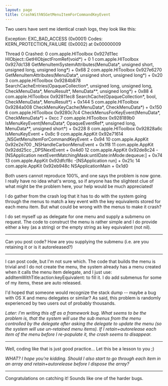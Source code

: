 ```yaml
---
layout: page
title: CrashWithNSGetMenuItemForCommandKeyEvent
---
```




Two users have sent me identical crash logs, they look like this:
    
Exception:  EXC_BAD_ACCESS (0x0001)
Codes:      KERN_PROTECTION_FAILURE (0x0002) at 0x00000009

Thread 0 Crashed:
0   com.apple.HIToolbox     	0x927d11ec HIObject::GetHIObjectFromRef(void*) + 0
1   com.apple.HIToolbox     	0x927dc138 GetMenuItemSystemAttributes(MenuData*, unsigned short, unsigned long, unsigned long*) + 0x68
2   com.apple.HIToolbox     	0x927e6270 GetMenuItemAttributes(MenuData*, unsigned short, unsigned long*) + 0x20
3   com.apple.HIToolbox     	0x9284b878 SearchCacheEntries(OpaqueCollection*, unsigned long, unsigned long, CheckMenuData*, MenuResult*, MenuData**, unsigned long*) + 0x88
4   com.apple.HIToolbox     	0x92811ec8 SearchCache(OpaqueCollection*, bool, CheckMenuData*, MenuResult*) + 0x144
5   com.apple.HIToolbox     	0x9284a008 CheckMenuKeyCache(MenuData*, CheckMenuData*) + 0x150
6   com.apple.HIToolbox     	0x9280c7c4 CheckMenusForKeyEvent(MenuData*, CheckMenuData*) + 0xcc
7   com.apple.HIToolbox     	0x928189b0 IsMenuKeyEvent(MenuData*, OpaqueEventRef*, unsigned long, MenuData**, unsigned short*) + 0x228
8   com.apple.HIToolbox     	0x92828a6c IsMenuKeyEvent + 0x8c
9   com.apple.AppKit        	0x92e71614 _NSGetMenuItemForCommandKeyEvent + 0x94
10  com.apple.AppKit        	0x92e2e700 _NSHandleCarbonMenuEvent + 0x1f8
11  com.apple.AppKit        	0x92dd25cc _DPSNextEvent + 0x4d0
12  com.apple.AppKit        	0x92de8c24 -[NSApplication nextEventMatchingMask:untilDate:inMode:dequeue:] + 0x74
13  com.apple.AppKit        	0x92dfcf8c -[NSApplication run] + 0x21c
14  com.apple.AppKit        	0x92eb948c NSApplicationMain + 0x1d0


Both users cannot reproduce 100%, and one says the problem is now gone. I really have no idea what's wrong, so if anyone has the slightest clue of what might be the problem here, your help would be much appreciated!

I do gather from the crash log that it has to do with the system going through the menus to match a key event with the key equivalents stored for each menu item. But what could be wrong with the menus to make it crash?

I do set myself up as delegate for one menu and supply a submenu on request. The code to construct the menu is rather simple and I do provide either a key (as a string) or the empty string as key equivalent (not nil).

----

Can you post code? How are you supplying the submenu (i.e. are you retaining it or is it autoreleased?)

----

I can post code, but I'm not sure which. The code that builds the menu is trivial and I do not create the menu, the system already has a menu created when it calls the menu item delegate, and I just use:     addItemWithTitle:action:keyEquivalent: to fill it. I do add submenus for some of my items, these are auto released.

I'd hoped that someone would recognize the stack dump -- maybe a bug with OS X and menu delegates or similar? As said, this problem is randomly experienced by two users out of probably thousands.

*Later: I'm writing this off as a framework bug. What seems to be the problem is, that the system will use the sub menus from the menu controlled by the delegate *after* asking the delegate to update the menu (so the system will use un-retained menu items). If I retain+autorelease each item of the menu before I re-populate it, the crash seems to disappear.*

----

Well, coding like that is just good practice... Let this be a lesson to you ;)

*WHAT? I hope you're kidding. Should I also start to go through each item in an array and retain+autorelease before I dispose the array?*

----

Congratulations on catching it!  Sounds like one of the harder bugs.

